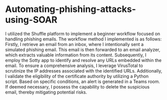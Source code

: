 # Automating-phishing-attacks-using-SOAR
I utilized the Shuffle platform to implement a beginner workflow focused on handling phishing emails. 
    The workflow method I implemented is as follows: 
        Firstly, I retrieve an email from an inbox, where I intentionally sent a simulated phishing email. This email is then forwarded to an email analyzer, which           extracts valuable information from its content. Subsequently, I employ the Sotty app to identify and resolve any URLs embedded within the email.  To ensure a         comprehensive analysis, I leverage VirusTotal to scrutinize the IP addresses associated with the identified URLs. Additionally, I validate the eligibility of         the certificate authority by utilizing a Python script. Based on specific conditions, an alert is generated in a Teams room. If deemed necessary, I possess           the capability to delete the suspicious email, thereby mitigating potential risks.
